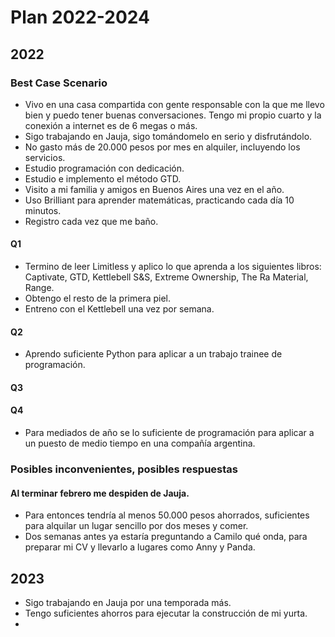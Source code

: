 # Plan 2022-2024
## 2022
### Best Case Scenario
- Vivo en una casa compartida con gente responsable con la que me llevo bien y puedo tener buenas conversaciones. Tengo mi propio cuarto y la conexión a internet es de 6 megas o más.
- Sigo trabajando en Jauja, sigo tomándomelo en serio y disfrutándolo.
- No gasto más de 20.000 pesos por mes en alquiler, incluyendo los servicios.
- Estudio programación con dedicación.
- Estudio e implemento el método GTD.
- Visito a mi familia y amigos en Buenos Aires una vez en el año.
- Uso Brilliant para aprender matemáticas, practicando cada día 10 minutos.
- Registro cada vez que me baño.

#### Q1
- Termino de leer Limitless y aplico lo que aprenda a los siguientes libros: Captivate, GTD, Kettlebell S&S, Extreme Ownership, The Ra Material, Range.
- Obtengo el resto de la primera piel.
- Entreno con el Kettlebell una vez por semana.
#### Q2
- Aprendo suficiente Python para aplicar a un trabajo trainee de programación.

#### Q3
#### Q4










- Para mediados de año se lo suficiente de programación para aplicar a un puesto de medio tiempo en una compañía argentina.

### Posibles inconvenientes, posibles respuestas
#### Al terminar febrero me despiden de Jauja.
- Para entonces tendría al menos 50.000 pesos ahorrados, suficientes para alquilar un lugar sencillo por dos meses y comer.
- Dos semanas antes ya estaría preguntando a Camilo qué onda, para preparar mi CV y llevarlo a lugares como Anny y Panda.

## 2023
- Sigo trabajando en Jauja por una temporada más.
- Tengo suficientes ahorros para ejecutar la construcción de mi yurta.
- 